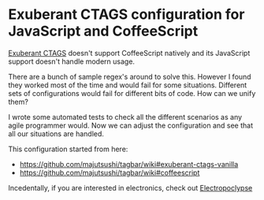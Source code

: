 # Exuberant CTAGS configuration for JavaScript and CoffeeScript

[Exuberant CTAGS](http://ctags.sourceforge.net) doesn't support CoffeeScript
natively and its JavaScript support doesn't handle modern usage.

There are a bunch of sample regex's around to solve this. However I found
they worked most of the time and would fail for some situations. Different sets of 
configurations would fail for different bits of code. How can we unify them?

I wrote some automated tests to check all the different scenarios as any
agile programmer would.  Now we can adjust the configuration and see that
all our situations are handled.

This configuration started from here:

 - https://github.com/majutsushi/tagbar/wiki#exuberant-ctags-vanilla
 - https://github.com/majutsushi/tagbar/wiki#coffeescript

Incedentally, if you are interested in electronics, check out [Electropoclypse](http://electropocalypse.com)
